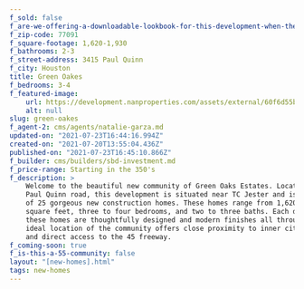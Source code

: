 ```yaml
---
f_sold: false
f_are-we-offering-a-downloadable-lookbook-for-this-development-when-they-submit-their-contact-info: false
f_zip-code: 77091
f_square-footage: 1,620-1,930
f_bathrooms: 2-3
f_street-address: 3415 Paul Quinn
f_city: Houston
title: Green Oakes
f_bedrooms: 3-4
f_featured-image:
    url: https://development.nanproperties.com/assets/external/60f6d55b2373bc8cda9bf964_communitydesign-1.png
    alt: null
slug: green-oakes
f_agent-2: cms/agents/natalie-garza.md
updated-on: "2021-07-23T16:44:16.994Z"
created-on: "2021-07-20T13:55:04.436Z"
published-on: "2021-07-23T16:45:10.866Z"
f_builder: cms/builders/sbd-investment.md
f_price-range: Starting in the 350's
f_description: >
    Welcome to the beautiful new community of Green Oaks Estates. Located at 3415
    Paul Quinn road, this development is situated near TC Jester and is comprised
    of 25 gorgeous new construction homes. These homes range from 1,620 to 1,930
    square feet, three to four bedrooms, and two to three baths. Each detail of
    these homes are thoughtfully designed and modern finishes all throughout. The
    ideal location of the community offers close proximity to inner city living
    and direct access to the 45 freeway.
f_coming-soon: true
f_is-this-a-55-community: false
layout: "[new-homes].html"
tags: new-homes
---
```

